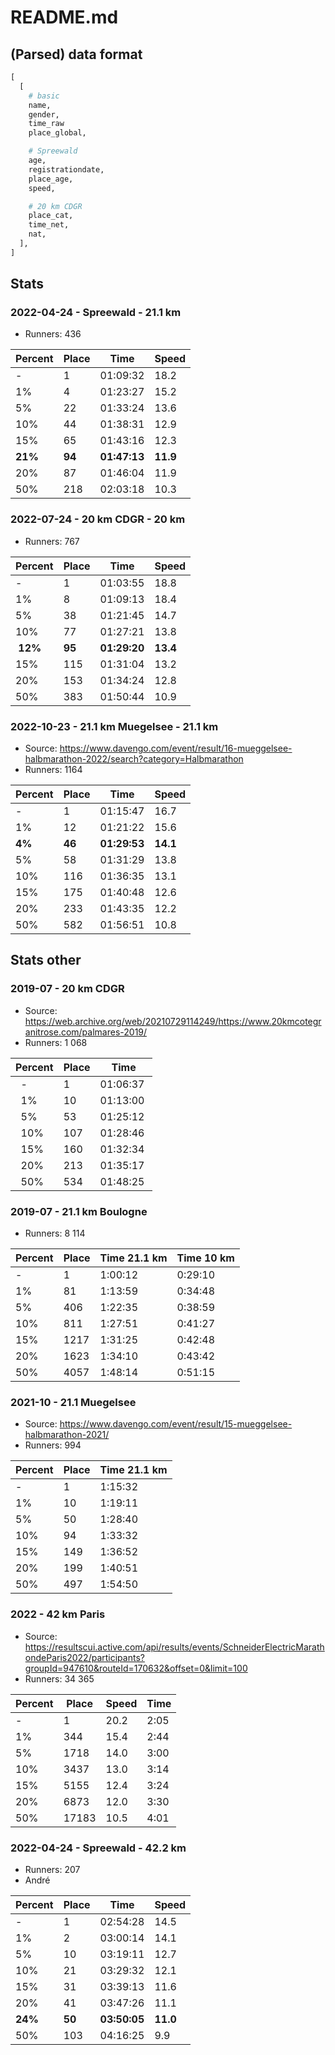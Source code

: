 # README.md

## (Parsed) data format

```py
[
  [
    # basic
    name,
    gender,
    time_raw
    place_global,

    # Spreewald
    age,
    registrationdate,
    place_age,
    speed,

    # 20 km CDGR
    place_cat,
    time_net,
    nat,
  ],
]
```


## Stats

### 2022-04-24 - Spreewald - 21.1 km

* Runners: 436

| Percent | Place | Time     | Speed |
|---------|-------|----------|-------|
|       - |     1 | 01:09:32 |  18.2 |
|      1% |     4 | 01:23:27 |  15.2 |
|      5% |    22 | 01:33:24 |  13.6 |
|     10% |    44 | 01:38:31 |  12.9 |
|     15% |    65 | 01:43:16 |  12.3 |
| **21%** | **94** | **01:47:13** | **11.9** |
|     20% |    87 | 01:46:04 |  11.9 |
|     50% |   218 | 02:03:18 |  10.3 |

### 2022-07-24 - 20 km CDGR - 20 km

* Runners: 767

| Percent | Place | Time     | Speed |
|---------|-------|----------|-------|
|       - |     1 | 01:03:55 |  18.8 |
|      1% |     8 | 01:09:13 |  18.4 |
|      5% |    38 | 01:21:45 |  14.7 |
|     10% |    77 | 01:27:21 |  13.8 |
| **12%** | **95** | **01:29:20** | **13.4** |
|     15% |   115 | 01:31:04 |  13.2 |
|     20% |   153 | 01:34:24 |  12.8 |
|     50% |   383 | 01:50:44 |  10.9 |

### 2022-10-23 - 21.1 km Muegelsee - 21.1 km

* Source: https://www.davengo.com/event/result/16-mueggelsee-halbmarathon-2022/search?category=Halbmarathon
* Runners: 1164

| Percent | Place | Time     | Speed |
|---------|-------|----------|-------|
|       - |     1 | 01:15:47 |  16.7 |
|      1% |    12 | 01:21:22 |  15.6 |
| **4%** | **46** | **01:29:53** | **14.1** |
|      5% |    58 | 01:31:29 |  13.8 |
|     10% |   116 | 01:36:35 |  13.1 |
|     15% |   175 | 01:40:48 |  12.6 |
|     20% |   233 | 01:43:35 |  12.2 |
|     50% |   582 | 01:56:51 |  10.8 |

## Stats other

### 2019-07 - 20 km CDGR

* Source: https://web.archive.org/web/20210729114249/https://www.20kmcotegranitrose.com/palmares-2019/
* Runners: 1 068

| Percent | Place | Time     |
|---------|-------|----------|
|       - | 1     | 01:06:37 |
|      1% | 10    | 01:13:00 |
|      5% | 53    | 01:25:12 |
|     10% | 107   | 01:28:46 |
|     15% | 160   | 01:32:34 |
|     20% | 213   | 01:35:17 |
|     50% | 534   | 01:48:25 |

### 2019-07 - 21.1 km Boulogne

* Runners: 8 114

| Percent | Place | Time 21.1 km | Time 10 km |
|---------|-------|--------------|------------|
|       - |     1 |      1:00:12 |    0:29:10 |
|      1% |    81 |      1:13:59 |    0:34:48 |
|      5% |   406 |      1:22:35 |    0:38:59 |
|     10% |   811 |      1:27:51 |    0:41:27 |
|     15% |  1217 |      1:31:25 |    0:42:48 |
|     20% |  1623 |      1:34:10 |    0:43:42 |
|     50% |  4057 |      1:48:14 |    0:51:15 |

### 2021-10 - 21.1 Muegelsee

* Source: https://www.davengo.com/event/result/15-mueggelsee-halbmarathon-2021/
* Runners: 994

| Percent | Place | Time 21.1 km |
|---------|-------|--------------|
|       - |     1 |      1:15:32 |
|      1% |    10 |      1:19:11 |
|      5% |    50 |      1:28:40 |
|     10% |    94 |      1:33:32 |
|     15% |   149 |      1:36:52 |
|     20% |   199 |      1:40:51 |
|     50% |   497 |      1:54:50 |

### 2022 - 42 km Paris

* Source: https://resultscui.active.com/api/results/events/SchneiderElectricMarathondeParis2022/participants?groupId=947610&routeId=170632&offset=0&limit=100
* Runners: 34 365

| Percent | Place | Speed | Time |
|---------|-------|-------|------|
|       - |    1  |  20.2 | 2:05 |
|      1% |  344  |  15.4 | 2:44 |
|      5% | 1718  |  14.0 | 3:00 |
|     10% | 3437  |  13.0 | 3:14 |
|     15% | 5155  |  12.4 | 3:24 |
|     20% | 6873  |  12.0 | 3:30 |
|     50% | 17183 |  10.5 | 4:01 |

### 2022-04-24 - Spreewald - 42.2 km

* Runners: 207
* André

| Percent | Place | Time     | Speed |
|---------|-------|----------|-------|
|       - |     1 | 02:54:28 |  14.5 |
|      1% |     2 | 03:00:14 |  14.1 |
|      5% |    10 | 03:19:11 |  12.7 |
|     10% |    21 | 03:29:32 |  12.1 |
|     15% |    31 | 03:39:13 |  11.6 |
|     20% |    41 | 03:47:26 |  11.1 |
| **24%** | **50** | **03:50:05** | **11.0** |
|     50% |   103 | 04:16:25 |   9.9 |
